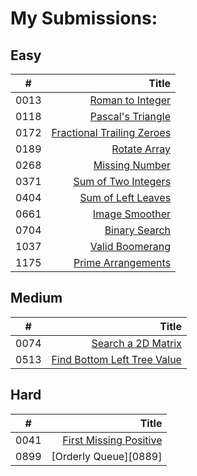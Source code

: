 # My Submissions:

## Easy
\#	| Title	
------	| ------:
 0013 |	[Roman to Integer][0013]
 0118 |	[Pascal's Triangle][0118]
 0172 |	[Fractional Trailing Zeroes][0172]
 0189 |	[Rotate Array][0189]
 0268 |	[Missing Number][0268]
 0371 |	[Sum of Two Integers][0371]
 0404 |	[Sum of Left Leaves][0404]
 0661 |	[Image Smoother][0661]
 0704 |	[Binary Search][0704]
 1037 |	[Valid Boomerang][1037]
 1175 |	[Prime Arrangements][1175]

## Medium
\#	| Title	
------	| ------:
 0074 |	[Search a 2D Matrix][0074] 
 0513 |	[Find Bottom Left Tree Value][0513] 

## Hard
\#	| Title	
------	| ------:
 0041 |	[First Missing Positive][0041] 
 0899 |	[Orderly Queue][0889]

[0013]: ./easy/13
[0118]: ./easy/118
[0172]: ./easy/172
[0189]: ./easy/189
[0268]: ./easy/268
[0371]: ./easy/371
[0404]: ./easy/404
[0661]: ./easy/661
[0704]: ./easy/704
[1037]: ./easy/1037
[1175]: ./easy/1175

[0074]: ./medium/74
[0513]: ./medium/513

[0041]: ./hard/41
[0899]: ./hard/899
